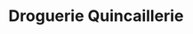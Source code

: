 ---
title: "Droguerie Quincaillerie"
url: /paris/droguerie-quincaillerie/
shop: matériel informatique
---